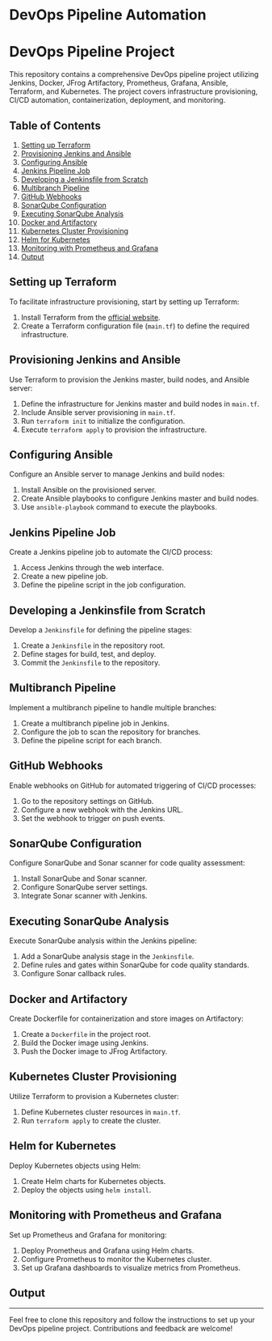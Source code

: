 # DevOps Pipeline Automation 

# DevOps Pipeline Project

This repository contains a comprehensive DevOps pipeline project utilizing Jenkins, Docker, JFrog Artifactory, Prometheus, Grafana, Ansible, Terraform, and Kubernetes. The project covers infrastructure provisioning, CI/CD automation, containerization, deployment, and monitoring.

## Table of Contents
1. [Setting up Terraform](#setting-up-terraform)
2. [Provisioning Jenkins and Ansible](#provisioning-jenkins-and-ansible)
3. [Configuring Ansible](#configuring-ansible)
4. [Jenkins Pipeline Job](#jenkins-pipeline-job)
5. [Developing a Jenkinsfile from Scratch](#developing-a-jenkinsfile-from-scratch)
6. [Multibranch Pipeline](#multibranch-pipeline)
7. [GitHub Webhooks](#github-webhooks)
8. [SonarQube Configuration](#sonarqube-configuration)
9. [Executing SonarQube Analysis](#executing-sonarqube-analysis)
10. [Docker and Artifactory](#docker-and-artifactory)
11. [Kubernetes Cluster Provisioning](#kubernetes-cluster-provisioning)
12. [Helm for Kubernetes](#helm-for-kubernetes)
13. [Monitoring with Prometheus and Grafana](#monitoring-with-prometheus-and-grafana)
14. [Output](#output)

## Setting up Terraform
To facilitate infrastructure provisioning, start by setting up Terraform:

1. Install Terraform from the [official website](https://www.terraform.io/downloads.html).
2. Create a Terraform configuration file (`main.tf`) to define the required infrastructure.

## Provisioning Jenkins and Ansible
Use Terraform to provision the Jenkins master, build nodes, and Ansible server:

1. Define the infrastructure for Jenkins master and build nodes in `main.tf`.
2. Include Ansible server provisioning in `main.tf`.
3. Run `terraform init` to initialize the configuration.
4. Execute `terraform apply` to provision the infrastructure.

## Configuring Ansible
Configure an Ansible server to manage Jenkins and build nodes:

1. Install Ansible on the provisioned server.
2. Create Ansible playbooks to configure Jenkins master and build nodes.
3. Use `ansible-playbook` command to execute the playbooks.

## Jenkins Pipeline Job
Create a Jenkins pipeline job to automate the CI/CD process:

1. Access Jenkins through the web interface.
2. Create a new pipeline job.
3. Define the pipeline script in the job configuration.

## Developing a Jenkinsfile from Scratch
Develop a `Jenkinsfile` for defining the pipeline stages:

1. Create a `Jenkinsfile` in the repository root.
2. Define stages for build, test, and deploy.
3. Commit the `Jenkinsfile` to the repository.

## Multibranch Pipeline
Implement a multibranch pipeline to handle multiple branches:

1. Create a multibranch pipeline job in Jenkins.
2. Configure the job to scan the repository for branches.
3. Define the pipeline script for each branch.

## GitHub Webhooks
Enable webhooks on GitHub for automated triggering of CI/CD processes:

1. Go to the repository settings on GitHub.
2. Configure a new webhook with the Jenkins URL.
3. Set the webhook to trigger on push events.

## SonarQube Configuration
Configure SonarQube and Sonar scanner for code quality assessment:

1. Install SonarQube and Sonar scanner.
2. Configure SonarQube server settings.
3. Integrate Sonar scanner with Jenkins.

## Executing SonarQube Analysis
Execute SonarQube analysis within the Jenkins pipeline:

1. Add a SonarQube analysis stage in the `Jenkinsfile`.
2. Define rules and gates within SonarQube for code quality standards.
3. Configure Sonar callback rules.

## Docker and Artifactory
Create Dockerfile for containerization and store images on Artifactory:

1. Create a `Dockerfile` in the project root.
2. Build the Docker image using Jenkins.
3. Push the Docker image to JFrog Artifactory.

## Kubernetes Cluster Provisioning
Utilize Terraform to provision a Kubernetes cluster:

1. Define Kubernetes cluster resources in `main.tf`.
2. Run `terraform apply` to create the cluster.

## Helm for Kubernetes
Deploy Kubernetes objects using Helm:

1. Create Helm charts for Kubernetes objects.
2. Deploy the objects using `helm install`.

## Monitoring with Prometheus and Grafana
Set up Prometheus and Grafana for monitoring:

1. Deploy Prometheus and Grafana using Helm charts.
2. Configure Prometheus to monitor the Kubernetes cluster.
3. Set up Grafana dashboards to visualize metrics from Prometheus.

## Output



---

Feel free to clone this repository and follow the instructions to set up your DevOps pipeline project. Contributions and feedback are welcome!

